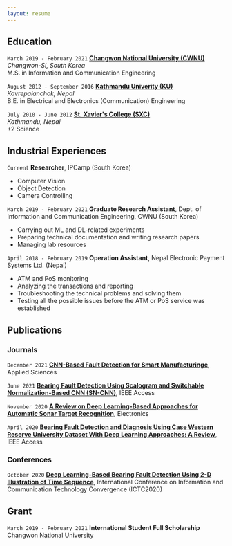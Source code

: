 ```yaml
---
layout: resume
---
```

<!-- #Currently

#Current Position Description -->

## Education

`March 2019 - February 2021`
[__Changwon National University (CWNU)__](https://www.changwon.ac.kr/eng)<br/>_Changwon-Si, South Korea_
<br/>M.S. in Information and Communication Engineering

`August 2012 - September 2016`
[__Kathmandu Univerity (KU)__](https://ku.edu.np/) <br/>_Kavrepalanchok, Nepal_
<br/>B.E. in Electrical and Electronics (Communication) Engineering

`July 2010 - June 2012`
[__St. Xavier's College (SXC)__](https://sxc.edu.np/) <br/>_Kathmandu, Nepal_
<br/>+2 Science

## Industrial Experiences

`Current`
__Researcher__, IPCamp (South Korea)
- Computer Vision
- Object Detection
- Camera Controlling

`March 2019 - February 2021`
__Graduate Research Assistant__, Dept. of Information and Communication Engineering, CWNU (South Korea)
- Carrying out ML and DL-related experiments
- Preparing technical documentation and writing research papers
- Managing lab resources

`April 2018 - February 2019`
__Operation Assistant__, Nepal Electronic Payment Systems Ltd. (Nepal)
- ATM and PoS monitoring
- Analyzing the transactions and reporting
- Troubleshooting the technical problems and solving them
- Testing all the possible issues before the ATM or PoS service was established
## Publications
### Journals
`December 2021`
[**CNN-Based Fault Detection for Smart Manufacturinge**](https://www.mdpi.com/2076-3417/11/24/11732/htm), Applied Sciences <br/>

`June 2021`
[**Bearing Fault Detection Using Scalogram and Switchable Normalization-Based CNN (SN-CNN)**](https://ieeexplore.ieee.org/document/9456898), IEEE Access <br/>

`November 2020`
[**A Review on Deep Learning-Based Approaches for Automatic Sonar Target Recognition**](https://www.mdpi.com/2079-9292/9/11/1972/htm), Electronics <br/>

`April 2020`
[**Bearing Fault Detection and Diagnosis Using Case Western Reserve University Dataset With Deep Learning Approaches: A Review**](https://ieeexplore.ieee.org/abstract/document/9078761), IEEE Access
### Conferences
`October 2020`
[**Deep Learning-Based Bearing Fault Detection Using 2-D Illustration of Time Sequence**](https://ieeexplore.ieee.org/abstract/document/9289232), International Conference on Information and Communication Technology Convergence (ICTC2020)
## Grant
 `March 2019 - February 2021`
__International Student Full Scholarship__ <br/>Changwon National University 

<!-- ### Footer

Last updated: 14 Dec 2021 -->


